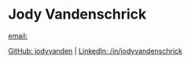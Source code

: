 # Jody Vandenschrick

[email: ](mailto:)

[GitHub: jodyvanden](https://github.com/jodyvanden) |
[LinkedIn: /in/jodyvandenschrick](https://www.linkedin.com/in/jodyvandenschrick)
